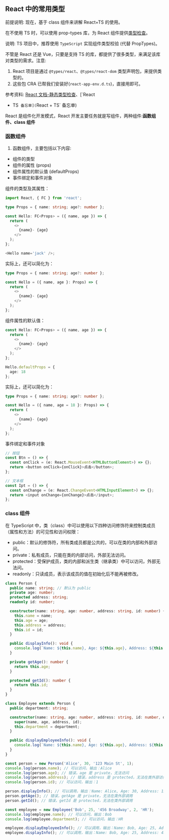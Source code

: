 ## React 中的常用类型

前提说明: 现在，基于 class 组件来讲解 React+TS 的使用。

在不使用 TS 时，可以使用 prop-types 库，为 React 组件提供[类型检查](https://zh-hans.legacy.reactjs.org/docs/typechecking-with-proptypes.html)。

说明: TS 项目中，推荐使用 `TypeScript` 实现组件类型校验 (代替 PropTypes)。

不管是 React 还是 Vue，只要是支持 TS 的库，都提供了很多类型，来满足该库对类型的需求。注意:

1. React 项目是通过 `@types/react`、`@types/react-dom` 类型声明包，来提供类型的。
2. 这些包 CRA 已帮我们安装好(`react-app-env.d.ts`)，直接用即可。

参考资料: [React 文档-静态类型检查](https://zh-hans.legacy.reactjs.org/docs/static-type-checking.html)、[`React

- TS` 备忘单](`React + TS` 备忘单)

React 是组件化开发模式，React 开发主要任务就是写组件，两种组件:**函数组件、class 组件**

### 函数组件

1. 函数组件，主要包括以下内容:

- 组件的类型
- 组件的属性 (props)
- 组件属性的默认值 (defaultProps)
- 事件绑定和事件对象

组件的类型及其属性：

```typescript
import React, { FC } from 'react';

type Props = { name: string; age?: number };

const Hello: FC<Props> = ({ name, age }) => {
  return (
    <>
      {name}- {age}
    </>
  );
};

<Hello name='jack' />;
```

实际上，还可以简化为：

```typescript
type Props = { name: string; age?: number };

const Hello = ({ name, age }: Props) => {
  return (
    <>
      {name}- {age}
    </>
  );
};
```

组件属性的默认值：

```typescript
const Hello: FC<Props> = ({ name, age }) => {
  return (
    <>
      {name}- {age}
    </>
  );
};

Hello.defaultProps = {
  age: 18
};
```

实际上，还可以简化为：

```typescript
type Props = { name: string; age?: number };

const Hello = ({ name, age = 18 }: Props) => {
  return (
    <>
      {name}- {age}
    </>
  );
};
```

事件绑定和事件对象

```typescript
// 按钮
const Btn = () => {
  const onClick = (e: React.MouseEvent<HTMLButtonElement>) => {};
  return <button onClick={onClick}>点击</button>;
};

// 文本框
const Ipt = () => {
  const onChange = (e: React.ChangeEvent<HTMLInputElement>) => {};
  return <input onChange={onChange}>点击</input>;
};
```

### class 组件

在 TypeScript 中，类（class）中可以使用以下四种访问修饰符来控制类成员（属性和方法）的可见性和访问权限：

- public：默认的修饰符，所有类成员都是公共的，可以在类的内部和外部访问。
- private：私有成员，只能在类的内部访问，外部无法访问。
- protected：受保护成员，类的内部和派生类（继承类）中可以访问，外部无法问。
- readonly：只读成员，表示该成员的值在初始化后不能再被修改。

```typescript
class Person {
  public name: string; // 默认为 public
  private age: number;
  protected address: string;
  readonly id: number;

  constructor(name: string, age: number, address: string, id: number) {
    this.name = name;
    this.age = age;
    this.address = address;
    this.id = id;
  }

  public displayInfo(): void {
    console.log(`Name: ${this.name}, Age: ${this.age}, Address: ${this.address}`);
  }

  private getAge(): number {
    return this.age;
  }

  protected getId(): number {
    return this.id;
  }
}

class Employee extends Person {
  public department: string;

  constructor(name: string, age: number, address: string, id: number, department: string) {
    super(name, age, address, id);
    this.department = department;
  }

  public displayEmployeeInfo(): void {
    console.log(`Name: ${this.name}, Age: ${this.age}, Address: ${this.address}, Department: ${this.department}`);
  }
}

const person = new Person('Alice', 30, '123 Main St', 1);
console.log(person.name); // 可以访问，输出：Alice
console.log(person.age); // 错误，age 是 private，无法访问
console.log(person.address); // 错误，address 是 protected，无法在类外部访问
console.log(person.id); // 可以访问，输出：1

person.displayInfo(); // 可以调用，输出：Name: Alice, Age: 30, Address: 123 Main St
person.getAge(); // 错误，getAge 是 private，无法在类外部调用
person.getId(); // 错误，getId 是 protected，无法在类外部调用

const employee = new Employee('Bob', 25, '456 Broadway', 2, 'HR');
console.log(employee.name); // 可以访问，输出：Bob
console.log(employee.department); // 可以访问，输出：HR

employee.displayEmployeeInfo(); // 可以调用，输出：Name: Bob, Age: 25, Address: 456 Broadway, Department: HR
employee.displayInfo(); // 可以调用，输出：Name: Bob, Age: 25, Address: 456 Broadway
```
